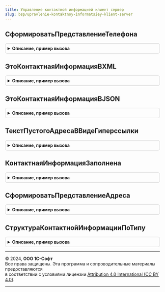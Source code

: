 ```yaml
---
title: Управление контактной информацией клиент сервер
slug: bsp/upravlenie-kontaktnoy-informatsiey-klient-server
---
```



## СформироватьПредставлениеТелефона
<details style="margin: 1em 0; padding: 0.5em; border: 1px solid #ccc; border-radius: 6px;">

<summary style="font-weight: bold; cursor: pointer;">Описание, пример вызова</summary>

```bsl

// Формирует строковое представление телефона.
//
// Параметры:
//    КодСтраны     - Строка - код страны.
//    КодГорода     - Строка - код города.
//    НомерТелефона - Строка - номер телефона.
//    Добавочный    - Строка - добавочный номер.
//    Комментарий   - Строка - комментарий.
//
// Возвращаемое значение:
//   - Строка - представление телефона.
//
Функция СформироватьПредставлениеТелефона(КодСтраны, КодГорода, НомерТелефона, Добавочный, Комментарий) Экспорт
```

Пример вызова
```bsl
Результат = УправлениеКонтактнойИнформациейКлиентСервер.СформироватьПредставлениеТелефона(КодСтраны, КодГорода, НомерТелефона, Добавочный, Комментарий) 
```
</details>

## ЭтоКонтактнаяИнформацияВXML
<details style="margin: 1em 0; padding: 0.5em; border: 1px solid #ccc; border-radius: 6px;">

<summary style="font-weight: bold; cursor: pointer;">Описание, пример вызова</summary>

```bsl

// Возвращает признак того, является ли строка данных контактной информации XML данными.
//
// Параметры:
//     Текст - Строка - проверяемая строка.
//
// Возвращаемое значение:
//     Булево - результат проверки.
//
Функция ЭтоКонтактнаяИнформацияВXML(Знач Текст) Экспорт
```

Пример вызова
```bsl
Результат = УправлениеКонтактнойИнформациейКлиентСервер.ЭтоКонтактнаяИнформацияВXML(Текст) 
```
</details>

## ЭтоКонтактнаяИнформацияВJSON
<details style="margin: 1em 0; padding: 0.5em; border: 1px solid #ccc; border-radius: 6px;">

<summary style="font-weight: bold; cursor: pointer;">Описание, пример вызова</summary>

```bsl

// Возвращает признак того, является ли строка данных контактной информации JSON данными.
//
// Параметры:
//     Текст - Строка - проверяемая строка.
//
// Возвращаемое значение:
//     Булево - результат проверки.
//
Функция ЭтоКонтактнаяИнформацияВJSON(Знач Текст) Экспорт
```

Пример вызова
```bsl
Результат = УправлениеКонтактнойИнформациейКлиентСервер.ЭтоКонтактнаяИнформацияВJSON(Текст) 
```
</details>

## ТекстПустогоАдресаВВидеГиперссылки
<details style="margin: 1em 0; padding: 0.5em; border: 1px solid #ccc; border-radius: 6px;">

<summary style="font-weight: bold; cursor: pointer;">Описание, пример вызова</summary>

```bsl

// Текст, который выводится в поле контактной информации, когда контактная информация не заполнена и отображается в виде
// гиперссылки.
//
// Возвращаемое значение:
//  Строка - текст, который выводится в поле с контактной информацией.
//
Функция ТекстПустогоАдресаВВидеГиперссылки() Экспорт
```

Пример вызова
```bsl
Результат = УправлениеКонтактнойИнформациейКлиентСервер.ТекстПустогоАдресаВВидеГиперссылки() 
```
</details>

## КонтактнаяИнформацияЗаполнена
<details style="margin: 1em 0; padding: 0.5em; border: 1px solid #ccc; border-radius: 6px;">

<summary style="font-weight: bold; cursor: pointer;">Описание, пример вызова</summary>

```bsl

// Определяет, введена ли информация в поле контактной информации, для случаев когда она отображается в виде гиперссылки.
//
// Параметры:
//  Значение - Строка - значение контактной информации.
//
// Возвращаемое значение:
//  Булево  - если Истина, то поле контактной информации было заполнено.
//
Функция КонтактнаяИнформацияЗаполнена(Значение) Экспорт
```

Пример вызова
```bsl
Результат = УправлениеКонтактнойИнформациейКлиентСервер.КонтактнаяИнформацияЗаполнена(Значение) 
```
</details>

## СформироватьПредставлениеАдреса
<details style="margin: 1em 0; padding: 0.5em; border: 1px solid #ccc; border-radius: 6px;">

<summary style="font-weight: bold; cursor: pointer;">Описание, пример вызова</summary>

```bsl

// Устарела. Следует использовать УправлениеКонтактнойИнформацией.ПредставлениеКонтактнойИнформации
// Формирует представление с указанным видом для формы ввода адреса.
//
// Параметры:
//    СтруктураАдреса  - Структура - адрес в виде структуры.
//                                   Описание структуры см. в функции РаботаСАдресами.СведенияОбАдресе.
//                                   Описание предыдущей версии структуры см. в функции РаботаСАдресами.ПредыдущаяСтруктураКонтактнойИнформацииXML.
//    Представление    - Строка    - представление адреса.
//    НаименованиеВида - Строка    - наименование вида.
//
// Возвращаемое значение:
//    Строка - представление адреса с видом.
//
Функция СформироватьПредставлениеАдреса(СтруктураАдреса, Представление, НаименованиеВида = Неопределено) Экспорт
```

Пример вызова
```bsl
Результат = УправлениеКонтактнойИнформациейКлиентСервер.СформироватьПредставлениеАдреса(СтруктураАдреса, Представление, НаименованиеВида);
```
</details>

## СтруктураКонтактнойИнформацииПоТипу
<details style="margin: 1em 0; padding: 0.5em; border: 1px solid #ccc; border-radius: 6px;">

<summary style="font-weight: bold; cursor: pointer;">Описание, пример вызова</summary>

```bsl

// Устарела. Для получения адреса следует использовать РаботаСАдресами.СведенияОбАдресе,
// для получения структуры телефона или факса УправлениеКонтактнойИнформацией.СведенияОТелефоне.
// Возвращает структуру контактной информации по типу.
//
// Параметры:
//  ТипКИ - ПеречислениеСсылка.ТипыКонтактнойИнформации - тип контактной информации.
//  ФорматАдреса - Строка - не используется, оставлен для обратной совместимости.
//
// Возвращаемое значение:
//  Структура - пустая структура контактной информации, ключи - имена полей, значения поля.
//
Функция СтруктураКонтактнойИнформацииПоТипу(ТипКИ, ФорматАдреса = Неопределено) Экспорт
```

Пример вызова
```bsl
Результат = УправлениеКонтактнойИнформациейКлиентСервер.СтруктураКонтактнойИнформацииПоТипу(ТипКИ, ФорматАдреса);
```
</details>

---

© 2024, **ООО 1С-Софт**  
Все права защищены. Эта программа и сопроводительные материалы предоставляются  
в соответствии с условиями лицензии [Attribution 4.0 International (CC BY 4.0)](https://creativecommons.org/licenses/by/4.0/legalcode).

---

